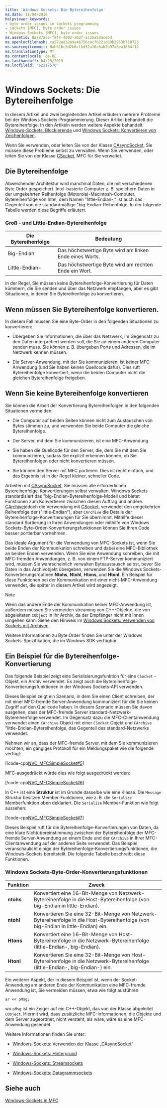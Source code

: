 ```yaml
---
title: 'Windows Sockets: Die Bytereihenfolge'
ms.date: 11/04/2016
helpviewer_keywords:
- byte order issues in sockets programming
- sockets [MFC], byte order issues
- Windows Sockets [MFC], byte order issues
ms.assetid: 8a787a65-f9f4-4002-a02f-ac25a5dace5d
ms.openlocfilehash: ca572ad32a9a46756cacf0221d80b2953b710723
ms.sourcegitcommit: 0ab61bc3d2b6cfbd52a16c6ab2b97a8ea1864f12
ms.translationtype: MT
ms.contentlocale: de-DE
ms.lasthandoff: 04/23/2019
ms.locfileid: "62217570"
---
```

# <a name="windows-sockets-byte-ordering"></a>Windows Sockets: Die Bytereihenfolge

In diesem Artikel und zwei begleitenden Artikel erläutern mehrere Probleme bei der Windows Sockets-Programmierung. Dieser Artikel behandelt die Bytereihenfolge. In den Artikeln werden weitere Aspekte behandelt: [Windows-Sockets: Blockierende](../mfc/windows-sockets-blocking.md) und [Windows Sockets: Konvertieren von Zeichenfolgen](../mfc/windows-sockets-converting-strings.md).

Wenn Sie verwenden, oder leiten Sie von der Klasse [CAsyncSocket](../mfc/reference/casyncsocket-class.md), Sie müssen diese Probleme selbst zu verwalten. Wenn Sie verwenden, oder leiten Sie von der Klasse [CSocket](../mfc/reference/csocket-class.md), MFC für Sie verwaltet.

## <a name="byte-ordering"></a>Die Bytereihenfolge

Abweichender Architektur wird manchmal Daten, die mit verschiedenen Byte Order gespeichert. Intel-basierte Computer z. B. speichern Daten in der umgekehrten Reihenfolge (Motorola)-Macintosh-Computer. Bytereihenfolge von Intel, dem Namen "little-Endian-," ist auch das Gegenteil von die standardmäßige "big-Endian-Reihenfolge. In der folgende Tabelle werden diese Begriffe erläutert.

### <a name="big--and-little-endian-byte-ordering"></a>Groß - und Little-Endian-Bytereihenfolge

|Die Bytereihenfolge|Bedeutung|
|-------------------|-------------|
|Big-Endian|Das höchstwertige Byte wird am linken Ende eines Worts.|
|Little-Endian-|Das höchstwertige Byte wird am rechten Ende ein Wort.|

In der Regel, Sie müssen keine Bytereihenfolge-Konvertierung für Daten kümmern, die Sie senden und über das Netzwerk empfangen, aber es gibt Situationen, in denen Sie Bytereihenfolge zu konvertieren.

## <a name="when-you-must-convert-byte-orders"></a>Wenn müssen Sie Bytereihenfolge konvertieren.

In diesem Fall müssen Sie eine Byte-Order in den folgenden Situationen zu konvertieren:

- Übergeben Sie Informationen, die über das Netzwerk, im Gegensatz zu den Daten interpretiert werden soll, die Sie an einem anderen Computer senden muss. Sie können z. B. übergeben Ports und Adressen, die im Netzwerk kennen müssen.

- Die Server-Anwendung, mit der Sie kommunizieren, ist keiner MFC-Anwendung (und Sie haben keinen Quellcode dafür). Dies ruft Bytereihenfolge konvertiert, wenn die beiden Computer nicht die gleichen Bytereihenfolge freigeben.

## <a name="when-you-do-not-have-to-convert-byte-orders"></a>Wenn Sie keine Bytereihenfolge konvertieren

Sie können die Arbeit der Konvertierung Bytereihenfolgen in den folgenden Situationen vermeiden:

- Die Computer auf beiden Seiten können nicht zum Austauschen von Bytes stimmen zu, und verwenden Sie beide Computer die gleiche Bytereihenfolge.

- Der Server, mit dem Sie kommunizieren, ist eine MFC-Anwendung.

- Sie haben die Quellcode für den Server, die, dem Sie mit dem Sie kommunizieren, sodass Sie explizit erkennen können, ob Sie Bytereihenfolgen oder nicht konvertieren müssen.

- Sie können den Server mit MFC portieren. Dies ist recht einfach, und das Ergebnis ist in der Regel kleiner, schneller Code.

Arbeiten mit [CAsyncSocket](../mfc/reference/casyncsocket-class.md), Sie müssen alle erforderlichen Bytereihenfolge-Konvertierungen selbst verwalten. Windows Sockets standardisiert das "big-Endian-Bytereihenfolge-Modell und bietet Funktionen zum Konvertieren zwischen diesen Auftrag und andere. [CArchive](../mfc/reference/carchive-class.md)jedoch die Verwendung mit [CSocket](../mfc/reference/csocket-class.md), verwendet den umgekehrten Reihenfolge der ("little-Endian"), aber `CArchive` die Details der Bytereihenfolge-Konvertierungen für Sie übernimmt. Mithilfe dieser standard Sortierung in Ihren Anwendungen oder mithilfe von Windows Sockets-Byte-Order-Konvertierungsfunktionen können Sie Ihren Code besser portierbar vornehmen.

Das ideale Argument für die Verwendung von MFC-Sockets ist, wenn Sie beide Enden der Kommunikation schreiben und dabei eine MFC-Bibliothek an beiden Enden verwenden. Wenn Sie eine Anwendung schreiben, die mit MFC-fremden Anwendungen, z. B. von einem FTP-Server kommuniziert wird, müssen Sie wahrscheinlich verwalten Byteaustausch selbst, bevor Sie Daten in das Archivobjekt übergeben, verwenden Sie die Windows Sockets-Konvertierungsroutinen **Ntohs**, **Ntohl**, **Htons**, und **Htonl**. Ein Beispiel für diese Funktionen bei der Kommunikation mit einer nicht-MFC-Anwendung verwendet, die später in diesem Artikel wird angezeigt.

> [!NOTE]
>  Wenn das andere Ende der Kommunikation keiner MFC-Anwendung ist, außerdem müssen Sie vermeiden streaming von C++-Objekte, die von abgeleiteten `CObject` in Ihr Archiv, da der Empfänger nicht mit ihnen umgehen kann. Siehe den Hinweis im [Windows Sockets: Verwenden von Sockets mit Archiven](../mfc/windows-sockets-using-sockets-with-archives.md).

Weitere Informationen zu Byte Order finden Sie unter der Windows Sockets-Spezifikation, die im Windows SDK verfügbar.

## <a name="a-byte-order-conversion-example"></a>Ein Beispiel für die Bytereihenfolge-Konvertierung

Das folgende Beispiel zeigt eine Serialisierungsfunktion für eine `CSocket` -Objekt, ein Archiv verwendet. Es zeigt auch die Bytereihenfolge-Konvertierungsfunktionen in der Windows Sockets-API verwenden.

Dieses Beispiel zeigt ein Szenario, in dem Sie einen Client schreiben, der mit einer MFC-fremde Server-Anwendung kommuniziert für die Sie keinen Zugriff auf den Quellcode haben. In diesem Szenario müssen Sie davon ausgehen, dass der MFC-fremde Server standard-Netzwerk-Bytereihenfolge verwendet. Im Gegensatz dazu die MFC-Clientanwendung verwendet einen `CArchive` Objekt mit einer `CSocket` Objekt und `CArchive` "little-Endian-Bytereihenfolge, das Gegenteil des standard-Netzwerks verwendet.

Nehmen wir an, dass der MFC-fremde Server, mit dem Sie kommunizieren möchten, ein gängiges Protokoll für ein Meldungspaket wie die folgende verfügt:

[!code-cpp[NVC_MFCSimpleSocket#5](../mfc/codesnippet/cpp/windows-sockets-byte-ordering_1.cpp)]

MFC-ausgedrückt würde dies wie folgt ausgedrückt werden:

[!code-cpp[NVC_MFCSimpleSocket#6](../mfc/codesnippet/cpp/windows-sockets-byte-ordering_2.cpp)]

In C++ ist eine **Struktur** ist im Grunde dasselbe wie eine Klasse. Die `Message` Struktur besitzen Member-Funktionen, wie z. B. die `Serialize` Memberfunktion oben deklariert. Die `Serialize` Member-Funktion wie folgt aussehen:

[!code-cpp[NVC_MFCSimpleSocket#7](../mfc/codesnippet/cpp/windows-sockets-byte-ordering_3.cpp)]

Dieses Beispiel ruft für die Bytereihenfolge-Konvertierungen von Daten, da eine klare Nichtübereinstimmung zwischen der Bytereihenfolge der MFC-fremde Server-Anwendung an einem Ende und der `CArchive` in Ihrer MFC-Clientanwendung auf der anderen Seite verwendet. Das Beispiel veranschaulicht einige der Bytereihenfolge-Konvertierungsfunktionen, die Windows-Sockets bereitstellt. Die folgende Tabelle beschreibt diese Funktionen.

### <a name="windows-sockets-byte-order-conversion-functions"></a>Windows Sockets-Byte-Order-Konvertierungsfunktionen

|Funktion|Zweck|
|--------------|-------------|
|**ntohs**|Konvertiert eine 16-Bit-Menge von Netzwerk-Bytereihenfolge in die Host-Bytereihenfolge (von big-Endian in little-Endian).|
|**ntohl**|Konvertieren Sie eine 32-Bit-Menge von Netzwerk-Bytereihenfolge in die Host-Bytereihenfolge (von big-Endian in little-Endian) ein.|
|**Htons**|Konvertiert eine 16-Bit-Menge von Host-Bytereihenfolge in die Netzwerk-Bytereihenfolge (little-Endian-, big-Endian).|
|**Htonl**|Konvertieren Sie eine 32-Bit-Menge von Host-Bytereihenfolge in die Netzwerk-Bytereihenfolge (little-Endian-, big-Endian-) ein.|

Ein weiterer Aspekt, der in diesem Beispiel ist, wenn der Socket-Anwendung am anderen Ende der Kommunikation eine MFC-fremde Anwendung ist, Sie vermeiden müssen, etwa wie folgt ausführen:

`ar << pMsg;`

wo `pMsg` ist ein Zeiger auf ein C++-Objekt, das von der Klasse abgeleitet `CObject`. Hiermit wird, dass zusätzliche MFC-Informationen, die Objekte und dem Server zugeordnet, nicht versteht, als wäre, wäre es eine MFC-Anwendung gesendet.

Weitere Informationen finden Sie unter:

- [Windows-Sockets: Verwenden der Klasse „CAsyncSocket“](../mfc/windows-sockets-using-class-casyncsocket.md)

- [Windows-Sockets: Hintergrund](../mfc/windows-sockets-background.md)

- [Windows-Sockets: Streamsockets](../mfc/windows-sockets-stream-sockets.md)

- [Windows-Sockets: Datagrammsockets](../mfc/windows-sockets-datagram-sockets.md)

## <a name="see-also"></a>Siehe auch

[Windows-Sockets in MFC](../mfc/windows-sockets-in-mfc.md)
